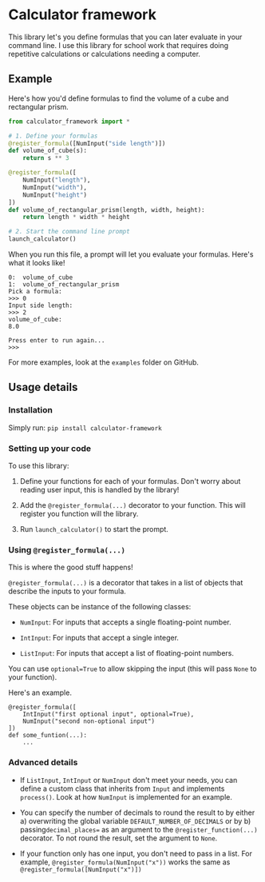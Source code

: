 # Calculator framework

This library let's you define formulas that you can later
evaluate in your command line. I use this library for school
work that requires doing repetitive calculations or calculations
needing a computer.

## Example

Here's how you'd define formulas to find the
volume of a cube and rectangular prism.

```python
from calculator_framework import *

# 1. Define your formulas
@register_formula([NumInput("side length")])
def volume_of_cube(s):
    return s ** 3

@register_formula([
    NumInput("length"),
    NumInput("width"),
    NumInput("height")
])
def volume_of_rectangular_prism(length, width, height):
    return length * width * height

# 2. Start the command line prompt
launch_calculator()
```

When you run this file, a prompt will let you evaluate your
formulas. Here's what it looks like!

```
0:	volume_of_cube
1:	volume_of_rectangular_prism
Pick a formula:
>>> 0
Input side length:
>>> 2
volume_of_cube:
8.0

Press enter to run again...
>>> 
```

For more examples, look at the `examples` folder on GitHub.

## Usage details

### Installation

Simply run: `pip install calculator-framework`

### Setting up your code

To use this library:

1. Define your functions for each of your formulas.
   Don't worry about reading user input, this is handled by the library!
   

2. Add the `@register_formula(...)` decorator to your function. This will
register you function will the library.

   
3. Run `launch_calculator()` to start the prompt.

### Using `@register_formula(...)`

This is where the good stuff happens!

`@register_formula(...)` is a decorator that takes in a list
of objects that describe the inputs to your formula.

These objects can be instance of the following classes:

- `NumInput`: For inputs that accepts a single floating-point number.


- `IntInput`: For inputs that accept a single integer.


- `ListInput`: For inputs that accept a list of floating-point numbers.

You can use `optional=True` to allow skipping the input (this will pass `None`
to your function).

Here's an example.
```
@register_formula([
    IntInput("first optional input", optional=True),
    NumInput("second non-optional input")
])
def some_funtion(...):
    ...
```

### Advanced details

- If `ListInput`, `IntInput` or `NumInput` don't meet your needs, you can
define a custom class that inherits from `Input` and implements `process()`.
  Look at how `NumInput` is implemented for an example.


- You can specify the number of decimals to round the result to by 
  either a) overwriting the
global variable `DEFAULT_NUMBER_OF_DECIMALS` or by b) passing`decimal_places=`
  as an argument to the `@register_function(...)` decorator. To not round
  the result, set the argument to `None`.
  

- If your function only has one input, you don't need to pass in a list.
For example, `@register_formula(NumInput("x"))` works the same as
  `@register_formula([NumInput("x")])`